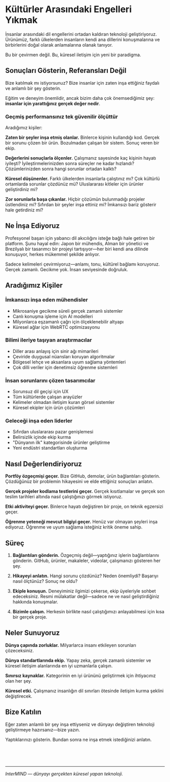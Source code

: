 # Kültürler Arasındaki Engelleri Yıkmak

İnsanlar arasındaki dil engellerini ortadan kaldıran teknoloji geliştiriyoruz. Ürünümüz, farklı ülkelerden insanların kendi ana dillerini konuşmalarına ve birbirlerini doğal olarak anlamalarına olanak tanıyor.

Bu bir çevirmen değil. Bu, küresel iletişim için yeni bir paradigma.

## Sonuçları Gösterin, Referansları Değil

Bize katılmak mı istiyorsunuz? Bize insanlar için zaten inşa ettiğiniz faydalı ve anlamlı bir şey gösterin.

Eğitim ve deneyim önemlidir, ancak bizim daha çok önemsediğimiz şey: **insanlar için yarattığınız gerçek değer nedir**.

### Geçmiş performansınız tek güvenilir ölçüttür

Aradığımız kişiler:

**Zaten bir şeyler inşa etmiş olanlar.** Binlerce kişinin kullandığı kod. Gerçek bir sorunu çözen bir ürün. Bozulmadan çalışan bir sistem. Sonuç veren bir ekip.

**Değerlerini sonuçlarla ölçenler.** Çalışmanız sayesinde kaç kişinin hayatı iyileşti? İyileştirmelerinizden sonra süreçler ne kadar hızlandı? Çözümlerinizden sonra hangi sorunlar ortadan kalktı?

**Küresel düşünenler.** Farklı ülkelerden insanlarla çalıştınız mı? Çok kültürlü ortamlarda sorunlar çözdünüz mü? Uluslararası kitleler için ürünler geliştirdiniz mi?

**Zor sorunlarla başa çıkanlar.** Hiçbir çözümün bulunmadığı projeler üstlendiniz mi? Sıfırdan bir şeyler inşa ettiniz mi? İmkansızı bariz gösterir hale getirdiniz mi?

## Ne İnşa Ediyoruz

Profesyonel başarı için yabancı dil akıcılığını isteğe bağlı hale getiren bir platform. Şunu hayal edin: Japon bir mühendis, Alman bir yönetici ve Brezilyalı bir tasarımcı bir projeyi tartışıyor—her biri kendi ana dilinde konuşuyor, herkes mükemmel şekilde anlıyor.

Sadece kelimeleri çevirmiyoruz—anlamı, tonu, kültürel bağlamı koruyoruz. Gerçek zamanlı. Gecikme yok. İnsan seviyesinde doğruluk.

## Aradığımız Kişiler

### İmkansızı inşa eden mühendisler

- Mikrosaniye gecikme süreli gerçek zamanlı sistemler
- Canlı konuşma işleme için AI modelleri
- Milyonlarca eşzamanlı çağrı için ölçeklenebilir altyapı
- Küresel ağlar için WebRTC optimizasyonu

### Bilimi ileriye taşıyan araştırmacılar

- Diller arası anlayış için sinir ağı mimarileri
- Çeviride duygusal nüansları koruyan algoritmalar
- Bölgesel lehçe ve aksanlara uyum sağlama yöntemleri
- Çok dilli veriler için denetimsiz öğrenme sistemleri

### İnsan sorunlarını çözen tasarımcılar

- Sorunsuz dil geçişi için UX
- Tüm kültürlerde çalışan arayüzler
- Kelimeler olmadan iletişim kuran görsel sistemler
- Küresel ekipler için ürün çözümleri

### Geleceği inşa eden liderler

- Sıfırdan uluslararası pazar genişlemesi
- Belirsizlik içinde ekip kurma
- "Dünyanın ilk" kategorisinde ürünler geliştirme
- Yeni endüstri standartları oluşturma

## Nasıl Değerlendiriyoruz

**Portföy özgeçmişi geçer.** Bize GitHub, demolar, ürün bağlantıları gösterin. Çözdüğünüz bir problemin hikayesini ve elde ettiğiniz sonuçları anlatın.

**Gerçek projeler kodlama testlerini geçer.** Gerçek kısıtlamalar ve gerçek son teslim tarihleri altında nasıl çalıştığınızı görmek istiyoruz.

**Etki aktiviteyi geçer.** Binlerce hayatı değiştiren bir proje, on teknik egzersizi geçer.

**Öğrenme yeteneği mevcut bilgiyi geçer.** Henüz var olmayan şeyleri inşa ediyoruz. Öğrenme ve uyum sağlama isteğiniz kritik öneme sahip.

## Süreç

1. **Bağlantıları gönderin.** Özgeçmiş değil—yaptığınız işlerin bağlantılarını gönderin. GitHub, ürünler, makaleler, videolar, çalışmanızı gösteren her şey.

2. **Hikayeyi anlatın.** Hangi sorunu çözdünüz? Neden önemliydi? Başarıyı nasıl ölçtünüz? Sonuç ne oldu?

3. **Ekiple konuşun.** Deneyiminiz ilgimizi çekerse, ekip üyeleriyle sohbet edeceksiniz. Resmi mülakatlar değil—sadece ne ve nasıl geliştirdiğiniz hakkında konuşmalar.

4. **Bizimle çalışın.** Herkesin birlikte nasıl çalıştığımızı anlayabilmesi için kısa bir gerçek proje.

## Neler Sunuyoruz

**Dünya çapında zorluklar.** Milyarlarca insanı etkileyen sorunları çözeceksiniz.

**Dünya standartlarında ekip.** Yapay zeka, gerçek zamanlı sistemler ve küresel iletişim alanlarında en iyi uzmanlarla çalışın.

**Sınırsız kaynaklar.** Kategorinin en iyi ürününü geliştirmek için ihtiyacınız olan her şey.

**Küresel etki.** Çalışmanız insanlığın dil sınırları ötesinde iletişim kurma şeklini değiştirecek.

## Bize Katılın

Eğer zaten anlamlı bir şey inşa ettiyseniz ve dünyayı değiştiren teknoloji geliştirmeye hazırsanız—bize yazın.

Yaptıklarınızı gösterin. Bundan sonra ne inşa etmek istediğinizi anlatın.

<!-- **İletişim:** careers@mind.com -->

<br>

<ContactForm
  formStyle="margin: 1rem auto;"  
  categoryLabel="Uzmanlık alanınız nedir? *"  
  categoryPlaceholderText="Alanınızı seçin..."  
  messageLabel="Çalışmalarınızı gösterin *"  
  messagePlaceholderText="Projelerinizin linklerini, GitHub\'ınızı, portföyünüzü paylaşın veya yarattığınız etkiyi anlatın. Çözmeyi heyecanla beklediğiniz problem nedir?"  
  buttonText="Başvurunuzu gönderin"
  webSiteLabel="Git / Blog / Site / ... *"
  webSitePlaceholderText="örn. github.com/kullaniciadi"
  :services="[
    'İmkansızı inşa eden mühendis',
    'Bilimi ileriye taşıyan araştırmacı',
    'İnsan problemlerini çözen tasarımcı', 
    'Talep yaratan pazarlamacı',
    'Geleceği inşa eden lider',
    'Satış ve İş Geliştirme',
    'Operasyon ve Finans',
    'Başka bir şey'
  ]"
/>

<br>

---

_InterMIND — dünyayı gerçekten küresel yapan teknoloji._